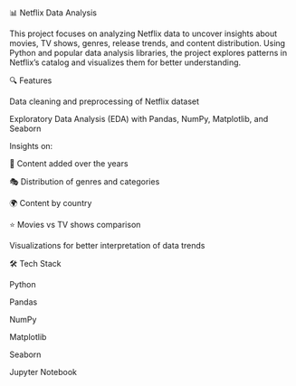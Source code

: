 📊 Netflix Data Analysis

This project focuses on analyzing Netflix data to uncover insights about movies, TV shows, genres, release trends, and content distribution. Using Python and popular data analysis libraries, the project explores patterns in Netflix’s catalog and visualizes them for better understanding.

🔍 Features

Data cleaning and preprocessing of Netflix dataset

Exploratory Data Analysis (EDA) with Pandas, NumPy, Matplotlib, and Seaborn

Insights on:

📅 Content added over the years

🎭 Distribution of genres and categories

🌍 Content by country

⭐ Movies vs TV shows comparison

Visualizations for better interpretation of data trends

🛠️ Tech Stack

Python

Pandas

NumPy

Matplotlib

Seaborn

Jupyter Notebook

